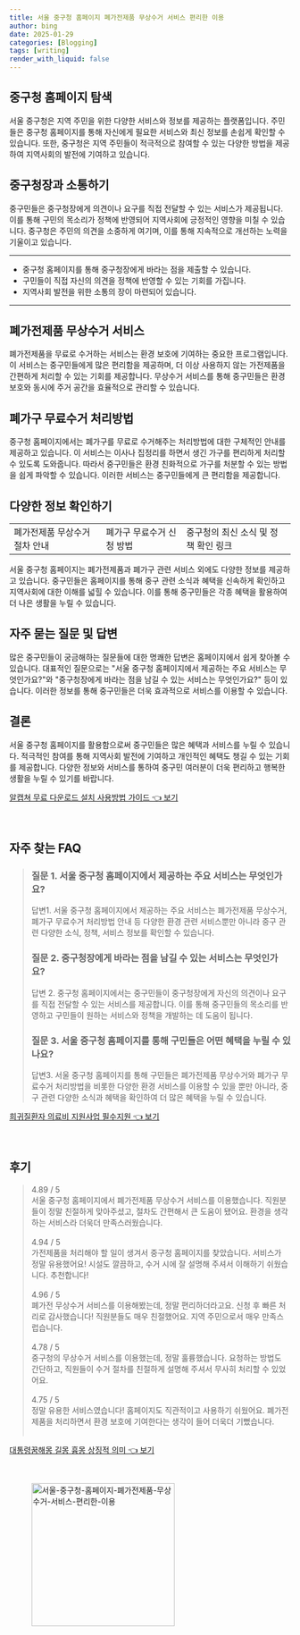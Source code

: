 ```yaml
---
title: 서울 중구청 홈페이지 폐가전제품 무상수거 서비스 편리한 이용
author: bing
date: 2025-01-29
categories: [Blogging]
tags: [writing]
render_with_liquid: false
---
```



<h2 id='중구청 홈페이지 탐색'>중구청 홈페이지 탐색</h2>

<p>서울 중구청은 지역 주민을 위한 다양한 서비스와 정보를 제공하는 플랫폼입니다. 주민들은 중구청 홈페이지를 통해 자신에게 필요한 서비스와 최신 정보를 손쉽게 확인할 수 있습니다. 또한, 중구청은 지역 주민들이 적극적으로 참여할 수 있는 다양한 방법을 제공하여 지역사회의 발전에 기여하고 있습니다.</p>

<h2 id='중구청장과 소통하기'>중구청장과 소통하기</h2>

<p>중구민들은 중구청장에게 의견이나 요구를 직접 전달할 수 있는 서비스가 제공됩니다. 이를 통해 구민의 목소리가 정책에 반영되어 지역사회에 긍정적인 영향을 미칠 수 있습니다. 중구청은 주민의 의견을 소중하게 여기며, 이를 통해 지속적으로 개선하는 노력을 기울이고 있습니다.</p>

<hr />

<ul>
    <li>중구청 홈페이지를 통해 중구청장에게 바라는 점을 제출할 수 있습니다.</li>
    <li>구민들이 직접 자신의 의견을 정책에 반영할 수 있는 기회를 가집니다.</li>
    <li>지역사회 발전을 위한 소통의 장이 마련되어 있습니다.</li>
</ul>

<hr />

<h2 id='폐가전제품 무상수거 서비스'>폐가전제품 무상수거 서비스</h2>

<p>폐가전제품을 무료로 수거하는 서비스는 환경 보호에 기여하는 중요한 프로그램입니다. 이 서비스는 중구민들에게 많은 편리함을 제공하며, 더 이상 사용하지 않는 가전제품을 간편하게 처리할 수 있는 기회를 제공합니다. 무상수거 서비스를 통해 중구민들은 환경 보호와 동시에 주거 공간을 효율적으로 관리할 수 있습니다.</p>

<h2 id='폐가구 무료수거 처리방법'>폐가구 무료수거 처리방법</h2>

<p>중구청 홈페이지에서는 폐가구를 무료로 수거해주는 처리방법에 대한 구체적인 안내를 제공하고 있습니다. 이 서비스는 이사나 집정리를 하면서 생긴 가구를 편리하게 처리할 수 있도록 도와줍니다. 따라서 중구민들은 환경 친화적으로 가구를 처분할 수 있는 방법을 쉽게 파악할 수 있습니다. 이러한 서비스는 중구민들에게 큰 편리함을 제공합니다.</p>

<h2 id='다양한 정보 확인하기'>다양한 정보 확인하기</h2>

<table>
    <tr>
        <td>폐가전제품 무상수거 절차 안내</td>
        <td>폐가구 무료수거 신청 방법</td>
        <td>중구청의 최신 소식 및 정책 확인 링크</td>
    </tr>
</table>

<p>서울 중구청 홈페이지는 폐가전제품과 폐가구 관련 서비스 외에도 다양한 정보를 제공하고 있습니다. 중구민들은 홈페이지를 통해 중구 관련 소식과 혜택을 신속하게 확인하고 지역사회에 대한 이해를 넓힐 수 있습니다. 이를 통해 중구민들은 각종 혜택을 활용하여 더 나은 생활을 누릴 수 있습니다.</p>

<h2 id='자주 묻는 질문 및 답변'>자주 묻는 질문 및 답변</h2>

<p>많은 중구민들이 궁금해하는 질문들에 대한 명쾌한 답변은 홈페이지에서 쉽게 찾아볼 수 있습니다. 대표적인 질문으로는 "서울 중구청 홈페이지에서 제공하는 주요 서비스는 무엇인가요?"와 "중구청장에게 바라는 점을 남길 수 있는 서비스는 무엇인가요?" 등이 있습니다. 이러한 정보를 통해 중구민들은 더욱 효과적으로 서비스를 이용할 수 있습니다.</p>

<h2 id='결론'>결론</h2>

<p>서울 중구청 홈페이지를 활용함으로써 중구민들은 많은 혜택과 서비스를 누릴 수 있습니다. 적극적인 참여를 통해 지역사회 발전에 기여하고 개인적인 혜택도 챙길 수 있는 기회를 제공합니다. 다양한 정보와 서비스를 통하여 중구민 여러분이 더욱 편리하고 행복한 생활을 누릴 수 있기를 바랍니다.</p>


<p><a class="click-button" title="알캡쳐 무료 다운로드 설치 사용방법 가이드" href="https://blackassets.github.io/posts/%EC%95%8C%EC%BA%A1%EC%B3%90-%EB%AC%B4%EB%A3%8C-%EB%8B%A4%EC%9A%B4%EB%A1%9C%EB%93%9C-%EC%84%A4%EC%B9%98-%EC%82%AC%EC%9A%A9%EB%B0%A9%EB%B2%95-%EA%B0%80%EC%9D%B4%EB%93%9C/" rel="dofollow">알캡쳐 무료 다운로드 설치 사용방법 가이드 👈 보기</a></p><br>
<h2 id='자주_찾는_FAQ'>자주 찾는 FAQ</h2>
<div itemscope="" itemtype="https://schema.org/FAQPage"> 
<blockquote> 
<div itemscope="" itemprop="mainEntity" itemtype="https://schema.org/Question"> 
<h3 itemprop="name">질문 1. 서울 중구청 홈페이지에서 제공하는 주요 서비스는 무엇인가요?</h3> 
<div itemscope="" itemprop="acceptedAnswer" itemtype="https://schema.org/Answer"> 
<span itemprop="text"> 
<p>답변1. 서울 중구청 홈페이지에서 제공하는 주요 서비스는 폐가전제품 무상수거, 폐가구 무료수거 처리방법 안내 등 다양한 환경 관련 서비스뿐만 아니라 중구 관련 다양한 소식, 정책, 서비스 정보를 확인할 수 있습니다.</p> 
</span> 
</div> 
</div> 

<div itemscope="" itemprop="mainEntity" itemtype="https://schema.org/Question"> 
<h3 itemprop="name">질문 2. 중구청장에게 바라는 점을 남길 수 있는 서비스는 무엇인가요?</h3> 
<div itemscope="" itemprop="acceptedAnswer" itemtype="https://schema.org/Answer"> 
<span itemprop="text"> 
<p>답변 2. 중구청 홈페이지에서는 중구민들이 중구청장에게 자신의 의견이나 요구를 직접 전달할 수 있는 서비스를 제공합니다. 이를 통해 중구민들의 목소리를 반영하고 구민들이 원하는 서비스와 정책을 개발하는 데 도움이 됩니다.</p> 
</span> 
</div> 
</div> 

<div itemscope="" itemprop="mainEntity" itemtype="https://schema.org/Question"> 
<h3 itemprop="name">질문 3. 서울 중구청 홈페이지를 통해 구민들은 어떤 혜택을 누릴 수 있나요?</h3> 
<div itemscope="" itemprop="acceptedAnswer" itemtype="https://schema.org/Answer"> 
<span itemprop="text"> 
<p>답변3. 서울 중구청 홈페이지를 통해 구민들은 폐가전제품 무상수거와 폐가구 무료수거 처리방법을 비롯한 다양한 환경 서비스를 이용할 수 있을 뿐만 아니라, 중구 관련 다양한 소식과 혜택을 확인하여 더 많은 혜택을 누릴 수 있습니다.</p> 
</span> 
</div> 
</div> 
</blockquote> 
</div>
<p><a class="click-button" title="희귀질환자 의료비 지원사업 필수지원" href="https://blackassets.github.io/posts/%ED%9D%AC%EA%B7%80%EC%A7%88%ED%99%98%EC%9E%90-%EC%9D%98%EB%A3%8C%EB%B9%84-%EC%A7%80%EC%9B%90%EC%82%AC%EC%97%85-%ED%95%84%EC%88%98%EC%A7%80%EC%9B%90/" rel="dofollow">희귀질환자 의료비 지원사업 필수지원 👈 보기</a></p><br>
<h2 id='후기'>후기</h2>
<div itemscope itemtype="https://schema.org/Product">
  <blockquote>
  <div itemprop="review" itemscope itemtype="https://schema.org/Review">
      <div itemprop="reviewRating" itemscope itemtype="https://schema.org/Rating"> <span itemprop="ratingValue">4.89</span> / <span itemprop="bestRating">5</span> </div>
      <span itemprop="reviewBody">서울 중구청 홈페이지에서 폐가전제품 무상수거 서비스를 이용했습니다. 직원분들이 정말 친절하게 맞아주셨고, 절차도 간편해서 큰 도움이 됐어요. 환경을 생각하는 서비스라 더욱더 만족스러웠습니다.</span>
  </div>
  <br>
  <div itemprop="review" itemscope itemtype="https://schema.org/Review">
      <div itemprop="reviewRating" itemscope itemtype="https://schema.org/Rating"> <span itemprop="ratingValue">4.94</span> / <span itemprop="bestRating">5</span> </div>
      <span itemprop="reviewBody">가전제품을 처리해야 할 일이 생겨서 중구청 홈페이지를 찾았습니다. 서비스가 정말 유용했어요! 시설도 깔끔하고, 수거 시에 잘 설명해 주셔서 이해하기 쉬웠습니다. 추천합니다!</span>
  </div>
  <br>
  <div itemprop="review" itemscope itemtype="https://schema.org/Review">
      <div itemprop="reviewRating" itemscope itemtype="https://schema.org/Rating"> <span itemprop="ratingValue">4.96</span> / <span itemprop="bestRating">5</span> </div>
      <span itemprop="reviewBody">폐가전 무상수거 서비스를 이용해봤는데, 정말 편리하더라고요. 신청 후 빠른 처리로 감사했습니다! 직원분들도 매우 친절했어요. 지역 주민으로서 매우 만족스럽습니다.</span>
  </div>
  <br>
  <div itemprop="review" itemscope itemtype="https://schema.org/Review">
      <div itemprop="reviewRating" itemscope itemtype="https://schema.org/Rating"> <span itemprop="ratingValue">4.78</span> / <span itemprop="bestRating">5</span> </div>
      <span itemprop="reviewBody">중구청의 무상수거 서비스를 이용했는데, 정말 훌륭했습니다. 요청하는 방법도 간단하고, 직원들이 수거 절차를 친절하게 설명해 주셔서 무사히 처리할 수 있었어요.</span>
  </div>
  <br>
  <div itemprop="review" itemscope itemtype="https://schema.org/Review">
      <div itemprop="reviewRating" itemscope itemtype="https://schema.org/Rating"> <span itemprop="ratingValue">4.75</span> / <span itemprop="bestRating">5</span> </div>
      <span itemprop="reviewBody">정말 유용한 서비스였습니다! 홈페이지도 직관적이고 사용하기 쉬웠어요. 폐가전제품을 처리하면서 환경 보호에 기여한다는 생각이 들어 더욱더 기뻤습니다.</span>
  </div>
  <br>
  </blockquote>
</div>
<p><a class="click-button" title="대통령꿈해몽 길몽 흉몽 상징적 의미" href="https://blackassets.github.io/posts/%EB%8C%80%ED%86%B5%EB%A0%B9%EA%BF%88%ED%95%B4%EB%AA%BD-%EA%B8%B8%EB%AA%BD-%ED%9D%89%EB%AA%BD-%EC%83%81%EC%A7%95%EC%A0%81-%EC%9D%98%EB%AF%B8/" rel="dofollow">대통령꿈해몽 길몽 흉몽 상징적 의미 👈 보기</a></p><br>
<figure class="image"><img src="https://blackassets.github.io/assets/img/thumbnail/서울-중구청-홈페이지-폐가전제품-무상수거-서비스-편리한-이용.webp" alt="서울-중구청-홈페이지-폐가전제품-무상수거-서비스-편리한-이용" width="256" height="256"></figure>